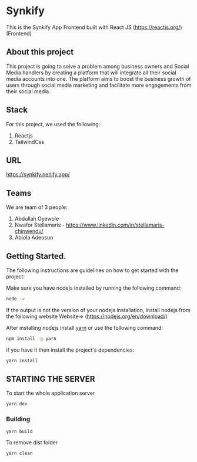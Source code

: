 # Synkify

This is the Synkify App Frontend built with React JS (https://reactjs.org/) (Frontend)

## About this project

This project is going to solve a problem among business owners and Social Media handlers by creating a platform that will integrate all their social media accounts into one. The platform aims to boost the business growth of users through social media marketing and facilitate more engagements from their social media.

## Stack

For this project, we used the following:
1. Reactjs
2. TailwindCss

## URL

https://synkify.netlify.app/

## Teams

We are team of 3 people:
1. Abdullah Oyewole
2. Nwafor Stellamaris - https://www.linkedin.com/in/stellamaris-chinwendu/
3. Abiola Adeosun

## Getting Started.

The following instructions are guidelines on how to get started with the project:

Make sure you have nodejs installed by running the following command:

```bash
node -v
```

If the output is not the version of your nodejs installation, install nodejs from the following website
Website=> (https://nodejs.org/en/download/)

After installing nodejs install [yarn](https://www.npmjs.com/package/yarn) or use the following command:

```bash
npm install -g yarn
```

if you have it then install the project's dependencies:

```bash
yarn install
```

## STARTING THE SERVER

To start the whole application server

```bash
yarn dev
```

### **Building**

```bash
yarn build
```

To remove dist folder

```bash
yarn clean
```
